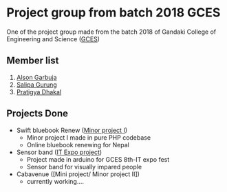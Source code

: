# Project group from batch 2018 GCES

<p>
    One of the project group made from the batch 2018 of Gandaki College of Engineering and Science (<a href="https://gces.edu.np">GCES</a>)
</p>

## Member list

1. [Alson Garbuja](https://github.com/alson33)
2. [Salipa Gurung](https://github.com/salipa-gurung)
3. [Pratigya Dhakal](https://github.com/Pratigya-Dhakal)


## Projects Done

- Swift bluebook Renew ([Minor project I](https://github.com/GCES-Batch-2018-Minor-project-group/Minor_Project_SBR))
    - Minor project I made in pure PHP codebase
    - Online bluebook renewing for Nepal
- Sensor band ([IT Expo project](https://github.com/GCES-Batch-2018-Minor-project-group/Sensor_Project))
    - Project made in arduino for GCES 8th-IT expo fest
    - Sensor band for visually impared people
- Cabavenue ([Mini project/ Minor project II])
    - currently working....
